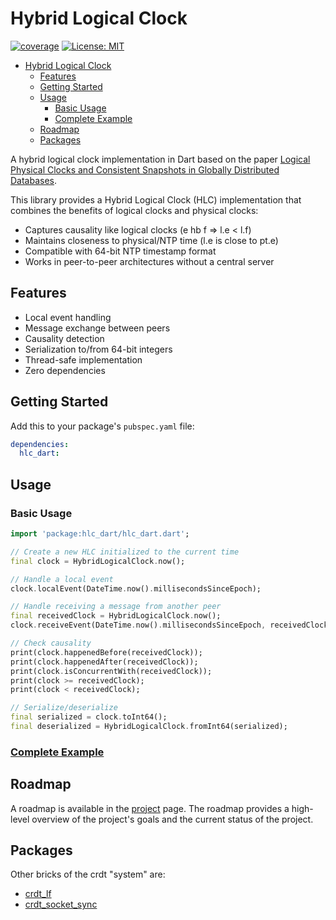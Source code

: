 # Hybrid Logical Clock

[![coverage][coverage_badge]][coverage_badge]
[![License: MIT][license_badge]][license_link]

- [Hybrid Logical Clock](#hybrid-logical-clock)
  - [Features](#features)
  - [Getting Started](#getting-started)
  - [Usage](#usage)
    - [Basic Usage](#basic-usage)
    - [Complete Example](#complete-example)
  - [Roadmap](#roadmap)
  - [Packages](#packages)


A hybrid logical clock implementation in Dart based on the paper
[Logical Physical Clocks and Consistent Snapshots in Globally Distributed Databases](https://cse.buffalo.edu/tech-reports/2014-04.pdf).

This library provides a Hybrid Logical Clock (HLC) implementation that combines the benefits of logical clocks and physical clocks:
- Captures causality like logical clocks (e hb f => l.e < l.f)
- Maintains closeness to physical/NTP time (l.e is close to pt.e)
- Compatible with 64-bit NTP timestamp format
- Works in peer-to-peer architectures without a central server

## Features

- Local event handling
- Message exchange between peers
- Causality detection
- Serialization to/from 64-bit integers
- Thread-safe implementation
- Zero dependencies

## Getting Started

Add this to your package's `pubspec.yaml` file:

```yaml
dependencies:
  hlc_dart: 
```

## Usage

### Basic Usage

```dart
import 'package:hlc_dart/hlc_dart.dart';

// Create a new HLC initialized to the current time
final clock = HybridLogicalClock.now();

// Handle a local event
clock.localEvent(DateTime.now().millisecondsSinceEpoch);

// Handle receiving a message from another peer
final receivedClock = HybridLogicalClock.now();
clock.receiveEvent(DateTime.now().millisecondsSinceEpoch, receivedClock);

// Check causality
print(clock.happenedBefore(receivedClock));
print(clock.happenedAfter(receivedClock));
print(clock.isConcurrentWith(receivedClock));
print(clock >= receivedClock);
print(clock < receivedClock);

// Serialize/deserialize
final serialized = clock.toInt64();
final deserialized = HybridLogicalClock.fromInt64(serialized);
```

### [Complete Example](https://github.com/MattiaPispisa/crdt/blob/main/packages/hlc/example/main.dart)

## Roadmap
A roadmap is available in the [project](https://github.com/users/MattiaPispisa/projects/1) page. The roadmap provides a high-level overview of the project's goals and the current status of the project.

## Packages
Other bricks of the crdt "system" are:

- [crdt_lf](https://pub.dev/packages/crdt_lf)
- [crdt_socket_sync](https://pub.dev/packages/crdt_socket_sync)


[license_badge]: https://img.shields.io/badge/license-MIT-blue.svg
[license_link]: https://opensource.org/licenses/MIT
[coverage_badge]: https://img.shields.io/badge/coverage-100%25-green